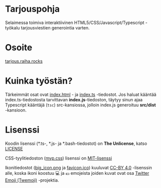 # Tarjouspohja
Selaimessa toimiva interaktiivinen HTML5/CSS/Javascript/Typescript -työkalu tarjousviestien generointia varten.

# Osoite
[tarjous.raiha.rocks](https://tarjous.raiha.rocks/)

# Kuinka työstän?

Tärkeimmät osat ovat [index.html](src/index.html) - ja [index.ts](src/index.ts) -tiedostot. Jos haluat kääntää index.ts-tiedostosta tarvittavan **index.js**-tiedoston, täytyy sinun ajaa Typescript kääntäjä (`tsc`) src-kansiossa, jolloin index.js generoituu **src/dist** -kansioon.

# Lisenssi

Koodin lisenssi (*.ts-, *.js- ja *.bash-tiedostot) on **The Unlicense**, katso [LICENSE](https://github.com/mcraiha/Tarjouspohja/blob/master/LICENSE)

CSS-tyylitiedoston ([mvp.css](src/mvp.css)) lisenssi on [MIT-lisenssi](https://fi.wikipedia.org/wiki/MIT-lisenssi)

Ikonitiedostot ([big_icon.png](big_icon.png) ja [favicon.ico](src/favicon.ico)) kuuluvat [CC-BY 4.0](https://creativecommons.org/licenses/by/4.0/) -lisenssin alle, koska ikoni koostuu 💻 ja 💶 emojeista joiden kuvat ovat osa [Twitter Emoji (Twemoji)](https://github.com/twitter/twemoji) -projektia.
